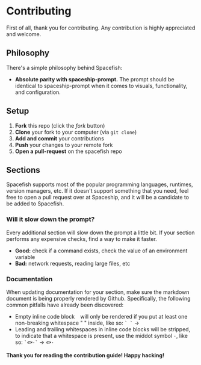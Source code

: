 # Contributing

First of all, thank you for contributing. Any contribution is highly appreciated and welcome.

## Philosophy

There's a simple philosophy behind Spacefish:

* **Absolute parity with spaceship-prompt.** The prompt should be identical to spaceship-prompt when it comes to visuals, functionality, and configuration.


## Setup

1. **Fork** this repo (click the _fork_ button)
2. **Clone** your fork to your computer (via `git clone`)
3. **Add and commit** your contributions
4. **Push** your changes to your remote fork
5. **Open a pull-request** on the spacefish repo

## Sections

Spacefish supports most of the popular programming languages, runtimes, version managers, etc. If it doesn't support something that you need, feel free to open a pull request over at Spaceship, and it will be a candidate to be added to Spacefish.

### Will it slow down the prompt?

Every additional section will slow down the prompt a little bit. If your section performs any expensive checks, find a way to make it faster.

* **Good:** check if a command exists, check the value of an environment variable
* **Bad:** network requests, reading large files, etc

### Documentation

When updating documentation for your section, make sure the markdown document is being properly rendered by Github. Specifically, the following common pitfalls have already been discovered:

* Empty inline code block ` ` will only be rendered if you put at least one non-breaking whitespace "&nbsp;" inside, like so: `` ` ` `` → ` `
* Leading and trailing whitespaces in inline code blocks will be stripped, to indicate that a whitespace is present, use the middot symbol `·`, like so: `` `🐟·` `` → `🐟·`

**Thank you for reading the contribution guide! Happy hacking!**

